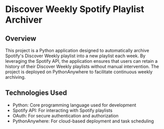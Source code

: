 # Discover Weekly Spotify Playlist Archiver
## Overview
This project is a Python application designed to automatically archive Spotify's Discover Weekly playlist into a new playlist each week. By leveraging the Spotify API, the application ensures that users can retain a history of their Discover Weekly playlists without manual intervention. The project is deployed on PythonAnywhere to facilitate continuous weekly archiving.
## Technologies Used
  - Python: Core programming language used for development
  - Spotify API: For interacting with Spotify playlists
  - OAuth: For secure authentication and authorization
  - PythonAnywhere: For cloud-based deployment and task scheduling
